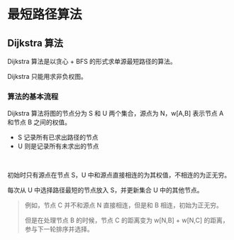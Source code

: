

# 最短路径算法

## Dijkstra 算法

Dijkstra 算法是以贪心 + BFS 的形式求单源最短路径的算法。

Dijkstra 只能用求非负权图。

### 算法的基本流程

Dijkstra 算法将图的节点分为 S 和 U 两个集合，源点为 N，w[A,B] 表示节点 A 和节点 B 之间的权值。

- S 记录所有已求出路径的节点
- U 则是记录所有未求出的节点

<br>

初始时只有源点在节点 S，U 中和源点直接相连的为其权值，不相连的为正无穷。

每次从 U 中选择路径最短的节点放入 S，并更新集合 U 中的其他节点。

> 例如，节点 C 并不和源点 N 直接相连，但是和 B 相连，初始为正无穷。
>
> 但是在处理节点 B 的时候，节点 C 的距离变为 w[N,B] + w[N,C] 的距离，参与下一轮排序并选择。